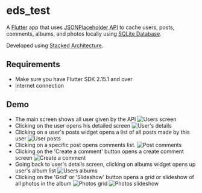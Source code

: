 # eds_test
A [Flutter](https://flutter.dev/) app that uses [JSONPlaceholder API](https://jsonplaceholder.typicode.com/) to cache users, posts, comments, albums, and photos locally using [SQLite Database](https://pub.dev/packages/sqflite).

Developed using [Stacked Architecture](https://pub.dev/packages/stacked).

## Requirements
- Make sure you have Flutter SDK 2.15.1 and over
- Internet connection

## Demo
- The main screen shows all user given by the API
  ![Users screen](https://github.com/fishimve/eds/blob/d05763136f0f986b18c940126294cff6aa0b690f/demo/Screenshot_1640918577.png)
- Clicking on the user opens his detailed screen
  ![User's details](https://github.com/fishimve/eds/blob/d05763136f0f986b18c940126294cff6aa0b690f/demo/Screenshot_1640918594.png)
- Clicking on a user's posts widget opens a list of all posts made by this user
  ![User posts](https://github.com/fishimve/eds/blob/d05763136f0f986b18c940126294cff6aa0b690f/demo/Screenshot_1640918598.png)
- Clicking on a specific post opens comments list. 
  ![Post comments](https://github.com/fishimve/eds/blob/d05763136f0f986b18c940126294cff6aa0b690f/demo/Screenshot_1640918601.png)
- Clicking on the 'Create a comment' button opens a create comment screen 
  ![Create a comment](https://github.com/fishimve/eds/blob/d05763136f0f986b18c940126294cff6aa0b690f/demo/Screenshot_1640918634.png)
- Going back to user's details screen, clicking on albums widget opens up user's album list 
  ![Users albums](https://github.com/fishimve/eds/blob/d05763136f0f986b18c940126294cff6aa0b690f/demo/Screenshot_1640918654.png)
- Clicking on the 'Grid' or 'Slideshow' button opens a grid or slideshow of all photos in the album
  ![Photos grid](https://github.com/fishimve/eds/blob/d05763136f0f986b18c940126294cff6aa0b690f/demo/Screenshot_1640918659.png)
  ![Photos slideshow](https://github.com/fishimve/eds/blob/d05763136f0f986b18c940126294cff6aa0b690f/demo/Screenshot_1641084561.png)
